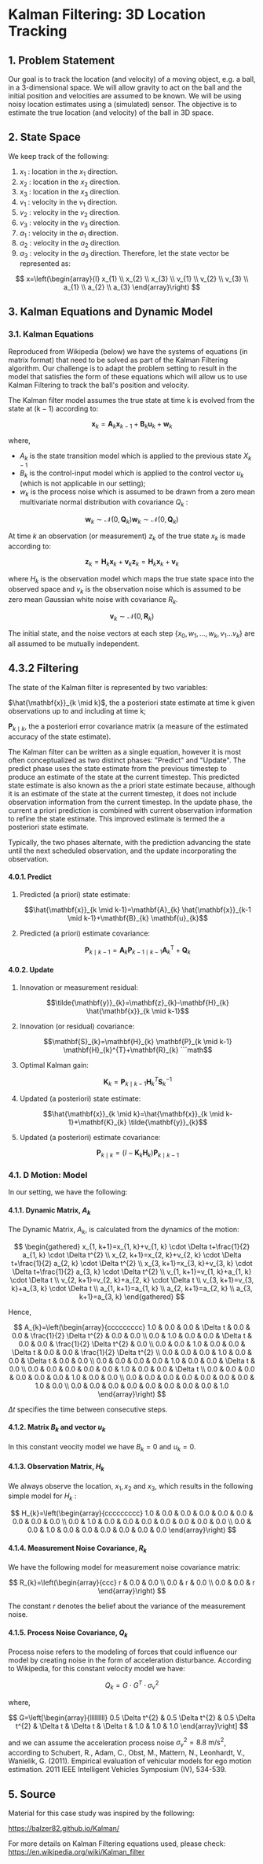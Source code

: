 # Kalman Filtering: 3D Location Tracking

## 1. Problem Statement

Our goal is to track the location (and velocity) of a moving object, e.g. a ball, in a 3-dimensional space. We will allow gravity to act on the ball and the initial position and velocities are assumed to be known. We will be using noisy location estimates using a (simulated) sensor. The objective is to estimate the true location (and velocity) of the ball in 3D space.

## 2. State Space

We keep track of the following:

1. $x_{1}$ : location in the $x_{1}$ direction.
2. $x_{2}$ : location in the $x_{2}$ direction.
3. $x_{3}$ : location in the $x_{3}$ direction.
4. $v_{1}$ : velocity in the $v_{1}$ direction.
5. $v_{2}$ : velocity in the $v_{2}$ direction.
6. $v_{3}$ : velocity in the $v_{3}$ direction.
7. $a_{1}$ : velocity in the $a_{1}$ direction.
8. $a_{2}$ : velocity in the $a_{2}$ direction.
9. $a_{3}$ : velocity in the $a_{3}$ direction. Therefore, let the state vector be represented as:

$$
x=\left(\begin{array}{l}
x_{1} \\
x_{2} \\
x_{3} \\
v_{1} \\
v_{2} \\
v_{3} \\
a_{1} \\
a_{2} \\
a_{3}
\end{array}\right)
$$

## 3. Kalman Equations and Dynamic Model

### 3.1. Kalman Equations

Reproduced from Wikipedia (below) we have the systems of equations (in matrix format) that need to be solved as part of the Kalman Filtering algorithm. Our challenge is to adapt the problem setting to result in the model that satisfies the form of these equations which will allow us to use Kalman Filtering to track the ball's position and velocity.

The Kalman filter model assumes the true state at time $\mathrm{k}$ is evolved from the state at $(\mathrm{k}-1)$ according to:

```math
\mathbf{x}_{k}=\mathbf{A}_{k} \mathbf{x}_{k-1}+\mathbf{B}_{k} \mathbf{u}_{k}+\mathbf{w}_{k}
```

where,

- $A_{k}$ is the state transition model which is applied to the previous state $X_{k-1}$
- $B_{k}$ is the control-input model which is applied to the control vector $u_{k}$ (which is not applicable in our setting);
- $w_{k}$ is the process noise which is assumed to be drawn from a zero mean multivariate normal distribution with covariance $Q_{k}$ :

```math
\mathbf{w}_{k} \sim \mathcal{N}\left(0, \mathbf{Q}_{k}\right) \mathbf{w}_{k} \sim \mathcal{N}\left(0, \mathbf{Q}_{k}\right)
```

At time $k$ an observation (or measurement) $z_{k}$ of the true state $x_{k}$ is made according to:

```math
\mathbf{z}_{k}=\mathbf{H}_{k} \mathbf{x}_{k}+\mathbf{v}_{k} \mathbf{z}_{k}=\mathbf{H}_{k} \mathbf{x}_{k}+\mathbf{v}_{k}
```

where $H_{k}$ is the observation model which maps the true state space into the observed space and $v_{k}$ is the observation noise which is assumed to be zero mean Gaussian white noise with covariance $R_{k}$.

```math
\mathbf{v}_{k} \sim \mathcal{N}(0, \mathbf{R}_{k})
```

The initial state, and the noise vectors at each step $\{x_{0}, w_{1}, \ldots, w_{k}, v_{1} \ldots v_{k}\}$ are all assumed to be mutually independent.

## 4.3.2 Filtering

The state of the Kalman filter is represented by two variables:

$\hat{\mathbf{x}}_{k \mid k}$, the a posteriori state estimate at time $\mathrm{k}$ given observations up to and including at time $\mathrm{k}$;

$\mathbf{P}_{k \mid k}$, the a posteriori error covariance matrix (a measure of the estimated accuracy of the state estimate).

The Kalman filter can be written as a single equation, however it is most often conceptualized as two distinct phases: "Predict" and "Update". The predict phase uses the state estimate from the previous timestep to produce an estimate of the state at the current timestep. This predicted state estimate is also known as the a priori state estimate because, although it is an estimate of the state at the current timestep, it does not include observation information from the current timestep. In the update phase, the current a priori prediction is combined with current observation information to refine the state estimate. This improved estimate is termed the a posteriori state estimate.

Typically, the two phases alternate, with the prediction advancing the state until the next scheduled observation, and the update incorporating the observation.

#### 4.0.1. Predict

1. Predicted (a priori) state estimate:
   ```math
   \hat{\mathbf{x}}_{k \mid k-1}=\mathbf{A}_{k} \hat{\mathbf{x}}_{k-1 \mid k-1}+\mathbf{B}_{k} \mathbf{u}_{k}
   ```
2. Predicted (a priori) estimate covariance:
   ```math
   \mathbf{P}_{k \mid k-1}=\mathbf{A}_{k} \mathbf{P}_{k-1 \mid k-1} \mathbf{A}_{k}^{\mathrm{T}}+\mathbf{Q}_{k}
   ```

#### 4.0.2. Update

1. Innovation or measurement residual:
   ```math
   \tilde{\mathbf{y}}_{k}=\mathbf{z}_{k}-\mathbf{H}_{k} \hat{\mathbf{x}}_{k \mid k-1}
   ```
2. Innovation (or residual) covariance:
   ```math
   \mathbf{S}_{k}=\mathbf{H}_{k} \mathbf{P}_{k \mid k-1} \mathbf{H}_{k}^{T}+\mathbf{R}_{k}
   ```math
3. Optimal Kalman gain:
   ```math
   \mathbf{K}_{k}=\mathbf{P}_{k \mid k-1} \mathbf{H}_{k}^{T} \mathbf{S}_{k}^{-1}
   ```
4. Updated (a posteriori) state estimate:
   ```math
   \hat{\mathbf{x}}_{k \mid k}=\hat{\mathbf{x}}_{k \mid k-1}+\mathbf{K}_{k} \tilde{\mathbf{y}}_{k}
   ```
5. Updated (a posteriori) estimate covariance:
   ```math
   \mathbf{P}_{k \mid k}=\left(I-\mathbf{K}_{k} \mathbf{H}_{k}\right) \mathbf{P}_{k \mid k-1}
   ```

### 4.1. D Motion: Model

In our setting, we have the following:

#### 4.1.1. Dynamic Matrix, $A_{k}$

The Dynamic Matrix, $A_{k}$, is calculated from the dynamics of the motion:

$$
\begin{gathered}
x_{1, k+1}=x_{1, k}+v_{1, k} \cdot \Delta t+\frac{1}{2} a_{1, k} \cdot \Delta t^{2} \\
x_{2, k+1}=x_{2, k}+v_{2, k} \cdot \Delta t+\frac{1}{2} a_{2, k} \cdot \Delta t^{2} \\
x_{3, k+1}=x_{3, k}+v_{3, k} \cdot \Delta t+\frac{1}{2} a_{3, k} \cdot \Delta t^{2} \\
v_{1, k+1}=v_{1, k}+a_{1, k} \cdot \Delta t \\
v_{2, k+1}=v_{2, k}+a_{2, k} \cdot \Delta t \\
v_{3, k+1}=v_{3, k}+a_{3, k} \cdot \Delta t \\
a_{1, k+1}=a_{1, k} \\
a_{2, k+1}=a_{2, k} \\
a_{3, k+1}=a_{3, k}
\end{gathered}
$$

Hence,

$$
A_{k}=\left(\begin{array}{ccccccccc}
1.0 & 0.0 & 0.0 & \Delta t & 0.0 & 0.0 & \frac{1}{2} \Delta t^{2} & 0.0 & 0.0 \\
0.0 & 1.0 & 0.0 & 0.0 & \Delta t & 0.0 & 0.0 & \frac{1}{2} \Delta t^{2} & 0.0 \\
0.0 & 0.0 & 1.0 & 0.0 & 0.0 & \Delta t & 0.0 & 0.0 & \frac{1}{2} \Delta t^{2} \\
0.0 & 0.0 & 0.0 & 1.0 & 0.0 & 0.0 & \Delta t & 0.0 & 0.0 \\
0.0 & 0.0 & 0.0 & 0.0 & 1.0 & 0.0 & 0.0 & \Delta t & 0.0 \\
0.0 & 0.0 & 0.0 & 0.0 & 0.0 & 1.0 & 0.0 & 0.0 & \Delta t \\
0.0 & 0.0 & 0.0 & 0.0 & 0.0 & 0.0 & 1.0 & 0.0 & 0.0 \\
0.0 & 0.0 & 0.0 & 0.0 & 0.0 & 0.0 & 0.0 & 1.0 & 0.0 \\
0.0 & 0.0 & 0.0 & 0.0 & 0.0 & 0.0 & 0.0 & 0.0 & 1.0
\end{array}\right)
$$

$\Delta t$ specifies the time between consecutive steps.

#### 4.1.2. Matrix $B_{k}$ and vector $u_{k}$

In this constant veocity model we have $B_{k}=0$ and $u_{k}=0$.

#### 4.1.3. Observation Matrix, $H_{k}$

We always observe the location, $x_{1}, x_{2}$ and $x_{3}$, which results in the following simple model for $H_{k}$ :

$$
H_{k}=\left(\begin{array}{ccccccccc}
1.0 & 0.0 & 0.0 & 0.0 & 0.0 & 0.0 & 0.0 & 0.0 & 0.0 \\
0.0 & 1.0 & 0.0 & 0.0 & 0.0 & 0.0 & 0.0 & 0.0 & 0.0 \\
0.0 & 0.0 & 1.0 & 0.0 & 0.0 & 0.0 & 0.0 & 0.0 & 0.0
\end{array}\right)
$$


#### 4.1.4. Measurement Noise Covariance, $R_{k}$

We have the following model for measurement noise covariance matrix:

$$
R_{k}=\left(\begin{array}{ccc}
r & 0.0 & 0.0 \\
0.0 & r & 0.0 \\
0.0 & 0.0 & r
\end{array}\right)
$$

The constant $r$ denotes the belief about the variance of the measurement noise.

#### 4.1.5. Process Noise Covariance, $Q_{k}$

Process noise refers to the modeling of forces that could influence our model by creating noise in the form of acceleration disturbance. According to Wikipedia, for this constant velocity model we have:

$$
Q_{k}=G \cdot G^{T} \cdot \sigma_{v}^{2}
$$

where,

$$
G=\left[\begin{array}{lllllllll}
0.5 \Delta t^{2} & 0.5 \Delta t^{2} & 0.5 \Delta t^{2} & \Delta t & \Delta t & \Delta t & 1.0 & 1.0 & 1.0
\end{array}\right]
$$

and we can assume the acceleration process noise $\sigma_{v}^{2}=8.8 \mathrm{~m} / \mathrm{s}^{2}$, according to Schubert, R., Adam, C., Obst, M., Mattern, N., Leonhardt, V., Wanielik, G. (2011). Empirical evaluation of vehicular models for ego motion estimation. 2011 IEEE Intelligent Vehicles Symposium (IV), 534-539.

## 5. Source

Material for this case study was inspired by the following:

https://balzer82.github.io/Kalman/

For more details on Kalman Filtering equations used, please check: https://en.wikipedia.org/wiki/Kalman_filter

